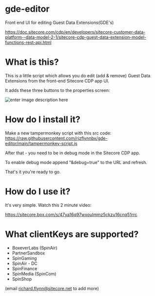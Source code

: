 
# gde-editor

Front end UI for editing Guest Data Extensions(GDE's)

https://doc.sitecore.com/cdp/en/developers/sitecore-customer-data-platform--data-model-2-1/sitecore-cdp-guest-data-extension-model-functions-rest-api.html

  

# What is this?

  

This is a little script which allows you do edit (add & remove) Guest Data Extensions from the front-end Sitecore CDP app UI.

  

It adds these three buttons to the properties screen:

![enter image description here](https://i.ibb.co/WzzjxQ1/Screenshot-2022-04-25-at-14-24-12.png)

  

# How do I install it?

  

Make a new tampermonkey script with this src code: https://raw.githubusercontent.com/rjzflynnbx/gde-editor/main/tampermonkey-script.js

  

After that - you need to be in debug mode in the Sitecore CDP app.

  

To enable debug mode append "&debug=true" to the URL and refresh.

  

That's it you're ready to go.

  

# How do I use it?

  

It's very simple. Watch this 2 minute video:

  

https://sitecore.box.com/s/47ya16q97wxoulmmz5ckzu16cnq51rrc

  
  

# What clientKeys are supported?

 - BoxeverLabs (SpinAir) 
 - PartnerSandbox 
 - SpinGaming 
 - SpinAir - DC
 - SpinFinance 
 - SpinMedia (SpinCom) 
 - SpinShop

(email richard.flynn@sitecore.net to add more)
